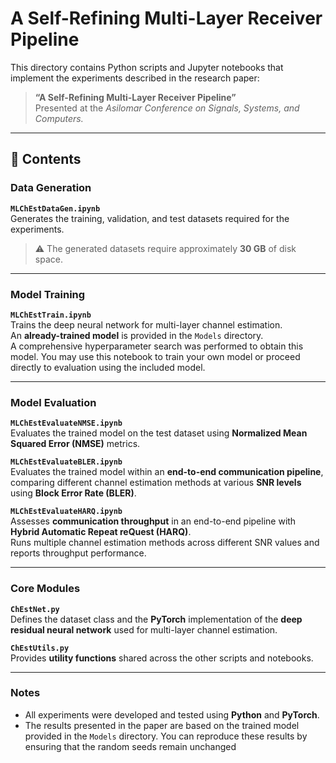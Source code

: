 # A Self-Refining Multi-Layer Receiver Pipeline

This directory contains Python scripts and Jupyter notebooks that implement the experiments described in the research paper:

> **“A Self-Refining Multi-Layer Receiver Pipeline”**  
> Presented at the *Asilomar Conference on Signals, Systems, and Computers.*

---

## 📁 Contents

### **Data Generation**

**`MLChEstDataGen.ipynb`**  
Generates the training, validation, and test datasets required for the experiments.  
> ⚠️ The generated datasets require approximately **30 GB** of disk space.

---

### **Model Training**

**`MLChEstTrain.ipynb`**  
Trains the deep neural network for multi-layer channel estimation.  
An **already-trained model** is provided in the `Models` directory.  
A comprehensive hyperparameter search was performed to obtain this model. You may use this notebook to train your own model or proceed directly to evaluation using the included model.

---

### **Model Evaluation**

**`MLChEstEvaluateNMSE.ipynb`**  
Evaluates the trained model on the test dataset using **Normalized Mean Squared Error (NMSE)** metrics.

**`MLChEstEvaluateBLER.ipynb`**  
Evaluates the trained model within an **end-to-end communication pipeline**, comparing different channel estimation methods at various **SNR levels** using **Block Error Rate (BLER)**.

**`MLChEstEvaluateHARQ.ipynb`**  
Assesses **communication throughput** in an end-to-end pipeline with **Hybrid Automatic Repeat reQuest (HARQ)**.  
Runs multiple channel estimation methods across different SNR values and reports throughput performance.

---

### **Core Modules**

**`ChEstNet.py`**  
Defines the dataset class and the **PyTorch** implementation of the **deep residual neural network** used for multi-layer channel estimation.

**`ChEstUtils.py`**  
Provides **utility functions** shared across the other scripts and notebooks.

---

### Notes

- All experiments were developed and tested using **Python** and **PyTorch**.  
- The results presented in the paper are based on the trained model provided in the `Models` directory. You can reproduce these results by ensuring that the random seeds remain unchanged